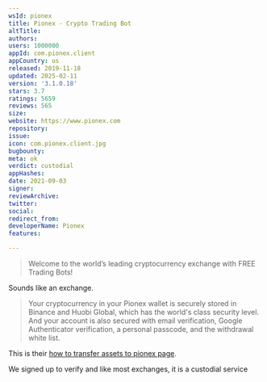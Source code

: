 ```yaml
---
wsId: pionex
title: Pionex - Crypto Trading Bot
altTitle: 
authors: 
users: 1000000
appId: com.pionex.client
appCountry: us
released: 2019-11-18
updated: 2025-02-11
version: '3.1.0.18'
stars: 3.7
ratings: 5659
reviews: 565
size: 
website: https://www.pionex.com
repository: 
issue: 
icon: com.pionex.client.jpg
bugbounty: 
meta: ok
verdict: custodial
appHashes: 
date: 2021-09-03
signer: 
reviewArchive: 
twitter: 
social: 
redirect_from: 
developerName: Pionex
features: 

---
```


> Welcome to the world’s leading cryptocurrency exchange with FREE Trading Bots! 

Sounds like an exchange.

> Your cryptocurrency in your Pionex wallet is securely stored in Binance and Huobi Global, which has the world's class security level. And your account is also secured with email verification, Google Authenticator verification, a personal passcode, and the withdrawal white list.

This is their [how to transfer assets to pionex page](https://www.pionex.com/blog/how-do-i-transfer-my-assets-to-pionex/#Which_assets_should_I_use_for_transferring_funds_between_exchanges).

We signed up to verify and like most exchanges, it is a custodial service
